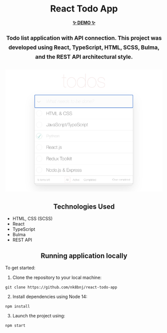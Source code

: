 <h1 align="center">React Todo App</h1>

<p align="center">
  <a href="https://nk8bnj.github.io/react-todo-app/">
    <strong>✨ DEMO ✨</strong>
  </a>
</p>

<h2 align="center">
    <sup>Todo list application with API connection. This project was developed using React, TypeScript, HTML, SCSS, Bulma, and the REST API architectural style.</sup>
</h>

![image](https://github.com/nk8bnj/react-todo-app/blob/main/public/Screenshot.png)

<h2 align="center">Technologies Used</h2>

- HTML, CSS (SCSS)
- React
- TypeScript
- Bulma
- REST API

<h2 align="center">Running application locally</h2>

To get started:

1. Clone the repository to your local machine:
```
git clone https://github.com/nk8bnj/react-todo-app
```

2. Install dependencies using Node 14:
```
npm install
```
3. Launch the project using:
```
npm start
```
